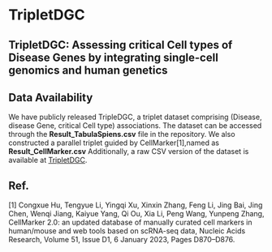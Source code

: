 # TripletDGC
## TripletDGC: Assessing critical Cell types of Disease Genes by integrating single-cell genomics and human genetics
## Data Availability
We have publicly released TripleDGC, a triplet dataset comprising (Disease, disease Gene, critical Cell type) associations. The dataset can be accessed through the **Result_TabulaSpiens.csv** file in the repository. We also constructed a parallel triplet guided by CellMarker[1],named as **Result_CellMarker.csv** Additionally, a raw CSV version of the dataset is available at [TripletDGC](https://drive.google.com/file/d/19zT4yZDQMNGHc5cVEcTbC5HniD0OnTzm/view?usp=sharing).

## Ref.
[1]	Congxue Hu, Tengyue Li, Yingqi Xu, Xinxin Zhang, Feng Li, Jing Bai, Jing Chen, Wenqi Jiang, Kaiyue Yang, Qi Ou, Xia Li, Peng Wang, Yunpeng Zhang, CellMarker 2.0: an updated database of manually curated cell markers in human/mouse and web tools based on scRNA-seq data, Nucleic Acids Research, Volume 51, Issue D1, 6 January 2023, Pages D870–D876.


